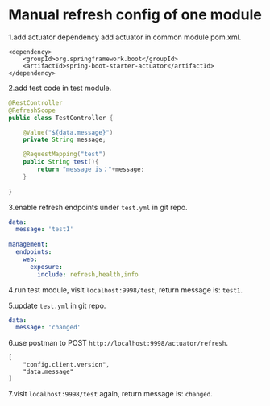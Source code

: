 # Manual refresh config of one module

1.add actuator dependency
add actuator in common module pom.xml.
```pom
<dependency>
    <groupId>org.springframework.boot</groupId>
    <artifactId>spring-boot-starter-actuator</artifactId>
</dependency>
```

2.add test code in test module.
```java
@RestController
@RefreshScope
public class TestController {

    @Value("${data.message}")
    private String message;

    @RequestMapping("test")
    public String test(){
        return "message is："+message;
    }
    
}
```

3.enable refresh endpoints under ``test.yml`` in git repo.
```yaml
data:
  message: 'test1'
  
management:
  endpoints:
    web:
      exposure:
        include: refresh,health,info
```

4.run test module, visit ``localhost:9998/test``, return message is: ``test1``.

5.update ``test.yml`` in git repo.
```yaml
data:
  message: 'changed'
```

6.use postman to POST ``http://localhost:9998/actuator/refresh``.
```
[
    "config.client.version",
    "data.message"
]
```

7.visit ``localhost:9998/test`` again, return message is: ``changed``.